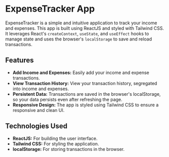 # ExpenseTracker App

ExpenseTracker is a simple and intuitive application to track your income and expenses. This app is built using ReactJS and styled with Tailwind CSS. It leverages React's `createContext`, `useState`, and `useEffect` hooks to manage state and uses the browser's `localStorage` to save and reload transactions.

## Features

- **Add Income and Expenses:** Easily add your income and expense transactions.
- **View Transaction History:** View your transaction history, segregated into income and expenses.
- **Persistent Data:** Transactions are saved in the browser's localStorage, so your data persists even after refreshing the page.
- **Responsive Design:** The app is styled using Tailwind CSS to ensure a responsive and clean UI.

## Technologies Used

- **ReactJS:** For building the user interface.
- **Tailwind CSS:** For styling the application.
- **localStorage:** For storing transactions in the browser.
